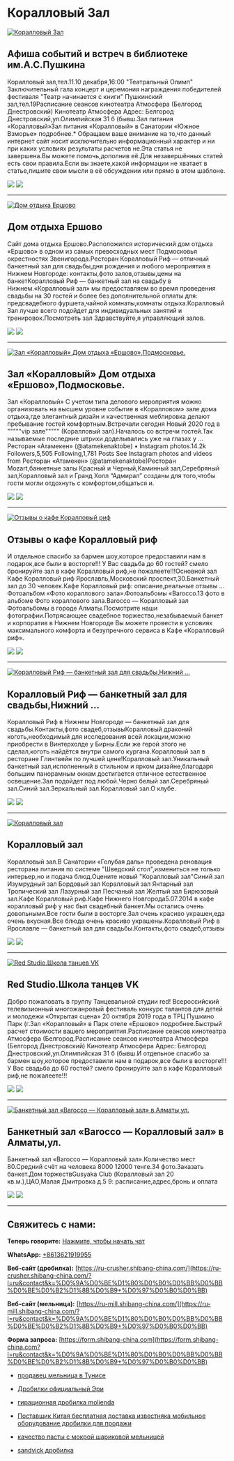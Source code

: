 # Коралловый Зал

<a href="https://swt.shibang-china.com/?l=ru&img&k=%D0%9A%D0%BE%D1%80%D0%B0%D0%BB%D0%BB%D0%BE%D0%B2%D1%8B%D0%B9+%D0%97%D0%B0%D0%BB" target="_blank">![Коралловый Зал](http://static.shibang-china.com/all-800x300/1172.jpg)</a>

## Афиша событий и встреч в библиотеке им.А.С.Пушкина
Коралловый зал,тел.11.10 декабря,16:00 &quot;Театральный Олимп&quot; Заключительный гала концерт и церемония награждения победителей фестиваля &quot;Театр начинается с книги&quot; Пушкинский зал,тел.19Расписание сеансов кинотеатра Атмосфера (Белгород Днестровский) Кинотеатр Атмосфера Адрес: Белгород Днестровский,ул.Олимпийская 31 б (бывш.Зал питания &#171;Коралловый&#187;Зал питания &#171;Коралловый&#187; в Санатории &#171;Южное Взморье&#187; подробнее.* Обращаем ваше внимание на то,что данный интернет сайт носит исключительно информационный характер и ни при каких условиях результаты расчетов не.Эта статья не завершена.Вы можете помочь,дополнив её.Для незавершённых статей есть свои правила.Если вы знаете,какой информации не хватает в статье,пишите свои мысли в её обсуждении или прямо в этом шаблоне.


<a href="https://whatsapp.shibangsoft.com/WhatsApp.php" target="_blank" title="WhatsApp">![](http://static.shibang-china.com/icon/whatsapp.png)</a> <a href="https://swt.shibang-china.com/?l=ru&icon&k=%D0%9A%D0%BE%D1%80%D0%B0%D0%BB%D0%BB%D0%BE%D0%B2%D1%8B%D0%B9+%D0%97%D0%B0%D0%BB" target="_blank">![](http://static.shibang-china.com/icon/chat-ru.png)</a>

---

<a href="https://swt.shibang-china.com/?l=ru&img&k=%D0%9A%D0%BE%D1%80%D0%B0%D0%BB%D0%BB%D0%BE%D0%B2%D1%8B%D0%B9+%D0%97%D0%B0%D0%BB" target="_blank">![Дом отдыха Ершово](http://static.shibang-china.com/all-800x300/992.jpg)</a>

## Дом отдыха Ершово
Сайт дома отдыха Ершово.Расположился исторический дом отдыха &#171;Ершово&#187; в одном из самых превосходных мест Подмосковья окрестностях Звенигорода.Ресторан Коралловый Риф — отличный банкетный зал для свадьбы,дня рождения и любого мероприятия в Нижнем Новгороде: контакты,фото залов,отзывы,цены на банкетКоралловый Риф — банкетный зал на свадьбу в Нижнем.&#171;Коралловый зал&#187; мы предоставляем во время проведения свадьбы на 30 гостей и более без дополнительной оплаты для: предсвадебного фуршета,чайной комнаты,комнаты отдыха.Коралловый Зал лучше всего подойдет для индивидуальных занятий и тренировок.Посмотреть зал Здравствуйте,я управляющий залов.


<a href="https://whatsapp.shibangsoft.com/WhatsApp.php" target="_blank" title="WhatsApp">![](http://static.shibang-china.com/icon/whatsapp.png)</a> <a href="https://swt.shibang-china.com/?l=ru&icon&k=%D0%9A%D0%BE%D1%80%D0%B0%D0%BB%D0%BB%D0%BE%D0%B2%D1%8B%D0%B9+%D0%97%D0%B0%D0%BB" target="_blank">![](http://static.shibang-china.com/icon/chat-ru.png)</a>

---

<a href="https://swt.shibang-china.com/?l=ru&img&k=%D0%9A%D0%BE%D1%80%D0%B0%D0%BB%D0%BB%D0%BE%D0%B2%D1%8B%D0%B9+%D0%97%D0%B0%D0%BB" target="_blank">![Зал &#171;Коралловый&#187; Дом отдыха &#171;Ершово&#187;,Подмосковье.](http://static.shibang-china.com/all-800x300/610.jpg)</a>

## Зал &#171;Коралловый&#187; Дом отдыха &#171;Ершово&#187;,Подмосковье.
Зал &#171;Коралловый&#187; С учетом типа делового мероприятия можно организовать на высшем уровне событие в &#171;Коралловом&#187; зале дома отдыха,где элегантный дизайн и качественная меблировка делают пребывание гостей комфортным.Встречали сегодня Новый 2020 год в &quot;&quot;&quot;&quot;&quot;vip зале&quot;&quot;&quot;&quot;&quot; (Коралловый зал).Началось со встречи гостей.Так называемые последние штрихи доделывались уже на глазах у …Ресторан &#171;Атамекен&#187; (@atamekenaktobe) • Instagram photos.14.2k Followers,5,505 Following,1,781 Posts See Instagram photos and videos from Ресторан &#171;Атамекен&#187; (@atamekenaktobe)Ресторан Mozart,банкетные залы Красный и Черный,Каминный зал,Серебряный зал,Коралловый зал и Гранд Холл “Адмирал” созданы для того,чтобы гости могли отдохнуть с комфортом,общаться и.


<a href="https://whatsapp.shibangsoft.com/WhatsApp.php" target="_blank" title="WhatsApp">![](http://static.shibang-china.com/icon/whatsapp.png)</a> <a href="https://swt.shibang-china.com/?l=ru&icon&k=%D0%9A%D0%BE%D1%80%D0%B0%D0%BB%D0%BB%D0%BE%D0%B2%D1%8B%D0%B9+%D0%97%D0%B0%D0%BB" target="_blank">![](http://static.shibang-china.com/icon/chat-ru.png)</a>

---

<a href="https://swt.shibang-china.com/?l=ru&img&k=%D0%9A%D0%BE%D1%80%D0%B0%D0%BB%D0%BB%D0%BE%D0%B2%D1%8B%D0%B9+%D0%97%D0%B0%D0%BB" target="_blank">![Отзывы о кафе Коралловый риф](http://static.shibang-china.com/all-800x300/834.jpg)</a>

## Отзывы о кафе Коралловый риф
И отдельное спасибо за бармен шоу,которое предоставили нам в подарок,все были в восторге!!! У Вас свадьба до 60 гостей? смело бронируйте зал в кафе Коралловый риф,не пожалеете!!!Основной зал Кафе Коралловый риф Ярославль,Московский проспект,30.Банкетный зал до 30 человек.Кафе Коралловый риф: описание,реальные отзывы …Фотоальбом &#171;Фото кораллового зала&#187;.Фотоальбомы &#171;Barocco.13 фото в альбоме Фото кораллового зала.Barocco — Коралловый зал Фотоальбомы в городе Алматы.Посмотрите наши фотографии.Потрясающее свадебное торжество,незабываемый банкет и корпоратив в Нижнем Новгороде Вы можете провести в условиях максимального комфорта и безупречного сервиса в Кафе &#171;Коралловый риф&#187;.


<a href="https://whatsapp.shibangsoft.com/WhatsApp.php" target="_blank" title="WhatsApp">![](http://static.shibang-china.com/icon/whatsapp.png)</a> <a href="https://swt.shibang-china.com/?l=ru&icon&k=%D0%9A%D0%BE%D1%80%D0%B0%D0%BB%D0%BB%D0%BE%D0%B2%D1%8B%D0%B9+%D0%97%D0%B0%D0%BB" target="_blank">![](http://static.shibang-china.com/icon/chat-ru.png)</a>

---

<a href="https://swt.shibang-china.com/?l=ru&img&k=%D0%9A%D0%BE%D1%80%D0%B0%D0%BB%D0%BB%D0%BE%D0%B2%D1%8B%D0%B9+%D0%97%D0%B0%D0%BB" target="_blank">![Коралловый Риф — банкетный зал для свадьбы,Нижний …](http://static.shibang-china.com/all-800x300/699.jpg)</a>

## Коралловый Риф — банкетный зал для свадьбы,Нижний …
Коралловый Риф в Нижнем Новгороде — банкетный зал для свадьбы.Контакты,фото свадеб,отзывыКоралловый драконий коготь,необходимый для исследования всей локации,можно приобрести в Винтерхолде у Бирны.Если же герой этого не сделал,коготь найдётся внутри самого кургана.Коралловый зал в ресторане Глинтвейн по лучшей цене!Коралловый зал.Уникальный банкетный зал,исполненный в стильном и ярком дизайне,благодаря большим панорамным окнам достигается отличное естественное освещение.Зал подойдет под любой.Черно белый зал.Серебряный зал.Синий зал.Зеркальный зал.Коралловый зал.О клубе.


<a href="https://whatsapp.shibangsoft.com/WhatsApp.php" target="_blank" title="WhatsApp">![](http://static.shibang-china.com/icon/whatsapp.png)</a> <a href="https://swt.shibang-china.com/?l=ru&icon&k=%D0%9A%D0%BE%D1%80%D0%B0%D0%BB%D0%BB%D0%BE%D0%B2%D1%8B%D0%B9+%D0%97%D0%B0%D0%BB" target="_blank">![](http://static.shibang-china.com/icon/chat-ru.png)</a>

---

<a href="https://swt.shibang-china.com/?l=ru&img&k=%D0%9A%D0%BE%D1%80%D0%B0%D0%BB%D0%BB%D0%BE%D0%B2%D1%8B%D0%B9+%D0%97%D0%B0%D0%BB" target="_blank">![Коралловый зал](http://static.shibang-china.com/all-800x300/354.jpg)</a>

## Коралловый зал
Коралловый зал.В Санатории &#171;Голубая даль&#187; проведена реновация ресторана питания по системе &quot;Шведский стол&quot;,измениться не только интерьер,но и подача блюд.Оцените новый &quot;Коралловый зал&quot;Синий зал Изумрудный зал Бордовый зал Коралловый зал Янтарный зал Тропический зал Лазурный зал Песчаный зал Желтый зал Бирюзовый зал.Кафе Коралловый риф.Кафе Нижнего Новгорода5.07.2014 в кафе коралловый риф у нас был свадебный банкет.Мы остались очень довольными.Все гости были в восторге.Зал очень красиво украшен,еда очень вкусная.Все блюда очень красиво украшены.Коралловый Риф в Ярославле — банкетный зал для свадьбы.Контакты,фото свадеб,отзывы


<a href="https://whatsapp.shibangsoft.com/WhatsApp.php" target="_blank" title="WhatsApp">![](http://static.shibang-china.com/icon/whatsapp.png)</a> <a href="https://swt.shibang-china.com/?l=ru&icon&k=%D0%9A%D0%BE%D1%80%D0%B0%D0%BB%D0%BB%D0%BE%D0%B2%D1%8B%D0%B9+%D0%97%D0%B0%D0%BB" target="_blank">![](http://static.shibang-china.com/icon/chat-ru.png)</a>

---

<a href="https://swt.shibang-china.com/?l=ru&img&k=%D0%9A%D0%BE%D1%80%D0%B0%D0%BB%D0%BB%D0%BE%D0%B2%D1%8B%D0%B9+%D0%97%D0%B0%D0%BB" target="_blank">![Red Studio.Школа танцев VK](http://static.shibang-china.com/all-800x300/114.jpg)</a>

## Red Studio.Школа танцев VK
Добро пожаловать в группу Танцевальной студии red! Всероссийский телевизионный многожанровый фестиваль конкурс талантов для детей и молодежи &#171;Открытая сцена&#187; 20 октября 2019 года в ТРЦ Пушкино Парк (г.Зал &#171;Коралловый&#187; в Парк отеле &#171;Ершово&#187; подробнее.Быстрый расчет стоимости вашего мероприятия.Расписание сеансов кинотеатра Атмосфера (Белгород.Расписание сеансов кинотеатра Атмосфера (Белгород Днестровский) Кинотеатр Атмосфера Адрес: Белгород Днестровский,ул.Олимпийская 31 б (бывш.И отдельное спасибо за бармен шоу,которое предоставили нам в подарок,все были в восторге!!! У Вас свадьба до 60 гостей? смело бронируйте зал в кафе Коралловый риф,не пожалеете!!!


<a href="https://whatsapp.shibangsoft.com/WhatsApp.php" target="_blank" title="WhatsApp">![](http://static.shibang-china.com/icon/whatsapp.png)</a> <a href="https://swt.shibang-china.com/?l=ru&icon&k=%D0%9A%D0%BE%D1%80%D0%B0%D0%BB%D0%BB%D0%BE%D0%B2%D1%8B%D0%B9+%D0%97%D0%B0%D0%BB" target="_blank">![](http://static.shibang-china.com/icon/chat-ru.png)</a>

---

<a href="https://swt.shibang-china.com/?l=ru&img&k=%D0%9A%D0%BE%D1%80%D0%B0%D0%BB%D0%BB%D0%BE%D0%B2%D1%8B%D0%B9+%D0%97%D0%B0%D0%BB" target="_blank">![Банкетный зал &#171;Barocco — Коралловый зал&#187; в Алматы,ул.](http://static.shibang-china.com/all-800x300/1013.jpg)</a>

## Банкетный зал &#171;Barocco — Коралловый зал&#187; в Алматы,ул.
Банкетный зал &#171;Barocco — Коралловый зал&#187;.Количество мест 80.Средний счёт на человека 8000 12000 тенге.34 фото.Заказать банкет.Дом торжествGusyaka Club (Коралловый зал 20 кв.м.),ЦАО,Малая Дмитровка д.5 9: расписание,адрес,бронь и оплата

<a href="https://whatsapp.shibangsoft.com/WhatsApp.php" target="_blank" title="WhatsApp">![](http://static.shibang-china.com/icon/whatsapp.png)</a> <a href="https://swt.shibang-china.com/?l=ru&icon&k=%D0%9A%D0%BE%D1%80%D0%B0%D0%BB%D0%BB%D0%BE%D0%B2%D1%8B%D0%B9+%D0%97%D0%B0%D0%BB" target="_blank">![](http://static.shibang-china.com/icon/chat-ru.png)</a>

---
## Свяжитесь с нами:

**Теперь говорите:** [Нажмите, чтобы начать чат](https://swt.shibang-china.com?l=ru&contact&k=%D0%9A%D0%BE%D1%80%D0%B0%D0%BB%D0%BB%D0%BE%D0%B2%D1%8B%D0%B9+%D0%97%D0%B0%D0%BB)

**WhatsApp:**  [+8613621919955](https://whatsapp.shibangsoft.com/WhatsApp.php)

**Веб-сайт (дробилка):** [https://ru-crusher.shibang-china.com/](https://ru-crusher.shibang-china.com/?l=ru&contact&k=%D0%9A%D0%BE%D1%80%D0%B0%D0%BB%D0%BB%D0%BE%D0%B2%D1%8B%D0%B9+%D0%97%D0%B0%D0%BB)

**Веб-сайт (мельница):** [https://ru-mill.shibang-china.com/](https://ru-mill.shibang-china.com/?l=ru&contact&k=%D0%9A%D0%BE%D1%80%D0%B0%D0%BB%D0%BB%D0%BE%D0%B2%D1%8B%D0%B9+%D0%97%D0%B0%D0%BB)

**Форма запроса:** [https://form.shibang-china.com](https://form.shibang-china.com?l=ru&contact&k=%D0%9A%D0%BE%D1%80%D0%B0%D0%BB%D0%BB%D0%BE%D0%B2%D1%8B%D0%B9+%D0%97%D0%B0%D0%BB)

* [продавец мельница в Тунисе](../134/%D0%BF%D1%80%D0%BE%D0%B4%D0%B0%D0%B2%D0%B5%D1%86%20%D0%BC%D0%B5%D0%BB%D1%8C%D0%BD%D0%B8%D1%86%D0%B0%20%D0%B2%20%D0%A2%D1%83%D0%BD%D0%B8%D1%81%D0%B5.md)

* [Дробилки официальный Эри](../131/%D0%94%D1%80%D0%BE%D0%B1%D0%B8%D0%BB%D0%BA%D0%B8%20%D0%BE%D1%84%D0%B8%D1%86%D0%B8%D0%B0%D0%BB%D1%8C%D0%BD%D1%8B%D0%B9%20%D0%AD%D1%80%D0%B8.md)

* [гирационная дробилка molienda](../133/%D0%B3%D0%B8%D1%80%D0%B0%D1%86%D0%B8%D0%BE%D0%BD%D0%BD%D0%B0%D1%8F%20%D0%B4%D1%80%D0%BE%D0%B1%D0%B8%D0%BB%D0%BA%D0%B0%20molienda.md)

* [Поставщик Китая бесплатная доставка известняка мобильное оборудование дробилки для продажи](../131/%D0%9F%D0%BE%D1%81%D1%82%D0%B0%D0%B2%D1%89%D0%B8%D0%BA%20%D0%9A%D0%B8%D1%82%D0%B0%D1%8F%20%D0%B1%D0%B5%D1%81%D0%BF%D0%BB%D0%B0%D1%82%D0%BD%D0%B0%D1%8F%20%D0%B4%D0%BE%D1%81%D1%82%D0%B0%D0%B2%D0%BA%D0%B0%20%D0%B8%D0%B7%D0%B2%D0%B5%D1%81%D1%82%D0%BD%D1%8F%D0%BA%D0%B0%20%D0%BC%D0%BE%D0%B1%D0%B8%D0%BB%D1%8C%D0%BD%D0%BE%D0%B5%20%D0%BE%D0%B1%D0%BE%D1%80%D1%83%D0%B4%D0%BE%D0%B2%D0%B0%D0%BD%D0%B8%D0%B5%20%D0%B4%D1%80%D0%BE%D0%B1%D0%B8%D0%BB%D0%BA%D0%B8%20%D0%B4%D0%BB%D1%8F%20%D0%BF%D1%80%D0%BE%D0%B4%D0%B0%D0%B6%D0%B8.md)

* [качество пасты с мокрой шариковой мельницей](../135/%D0%BA%D0%B0%D1%87%D0%B5%D1%81%D1%82%D0%B2%D0%BE%20%D0%BF%D0%B0%D1%81%D1%82%D1%8B%20%D1%81%20%D0%BC%D0%BE%D0%BA%D1%80%D0%BE%D0%B9%20%D1%88%D0%B0%D1%80%D0%B8%D0%BA%D0%BE%D0%B2%D0%BE%D0%B9%20%D0%BC%D0%B5%D0%BB%D1%8C%D0%BD%D0%B8%D1%86%D0%B5%D0%B9.md)

* [sandvick дробилка](../135/sandvick%20%D0%B4%D1%80%D0%BE%D0%B1%D0%B8%D0%BB%D0%BA%D0%B0.md)